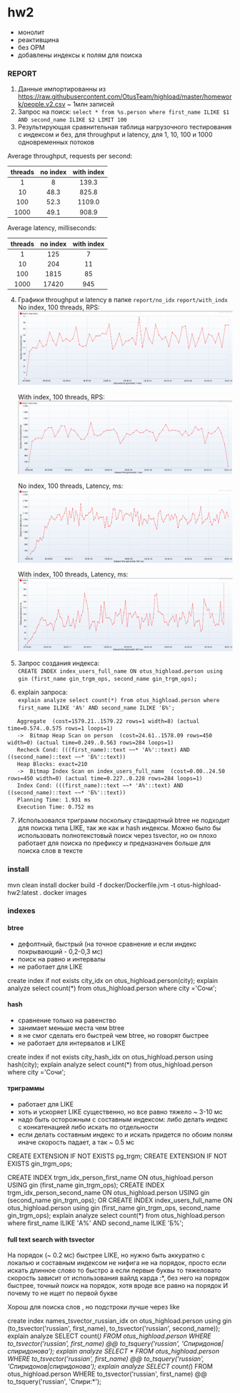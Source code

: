 # hw2

* монолит
* реактивщина
* без ОРМ
* добавлены индексы к полям для поиска


### REPORT

1. Данные импортированны из https://raw.githubusercontent.com/OtusTeam/highload/master/homework/people.v2.csv ~ 1млн записей
2. Запрос на поиск:
   `select * from %s.person where first_name ILIKE $1 AND second_name ILIKE $2 LIMIT 100`
3. Результирующая сравнительная таблица нагрузочного тестирования с индексом и без, для throughput и latency, для 1, 10, 100 и 1000 одновременных потоков

Average throughput, requests per second:

| threads | no index | with index |
|:-------:|:--------:|:----------:|
|    1    |    8     |   139.3    |
|   10    |   48.3   |   825.8    |
|   100   |   52.3   |   1109.0   |
|  1000   |   49.1   |   908.9    |

Average latency, milliseconds:

| threads | no index | with index |
|:-------:|:--------:|:----------:|
|    1    |   125    |     7      |
|   10    |   204    |     11     |
|   100   |   1815   |     85     |
|  1000   |  17420   |    945     |

4. Графики throughput и latency в папке `report/no_idx` `report/with_indx`   
   No index, 100 threads, RPS:
   ![No index, 100 threads, RPS](report/no_idx/0100_threads-rps.PNG "No index, 100 threads, RPS")

   With index, 100 threads, RPS:
   ![With index, 100 threads, RPS](report/with_indx/0100_threads-rps.PNG "With index, 100 threads, RPS")
   
   No index, 100 threads, Latency, ms:
   ![No index, 100 threads, Latency](report/no_idx/0100_threads-latency.PNG "No index, 100 threads, Latency")

   With index, 100 threads, Latency, ms:
   ![With index, 100 threads, Latency](report/with_indx/0100_threads-latency.PNG "With index, 100 threads, Latency")
 
5. Запрос создания индекса:   
   `CREATE INDEX index_users_full_name ON otus_highload.person using gin (first_name gin_trgm_ops, second_name gin_trgm_ops);`
6. explain запроса:   
   ```explain analyze select count(*) from otus_highload.person where first_name ILIKE 'А%' AND second_name ILIKE 'Б%';```
```
   Aggregate  (cost=1579.21..1579.22 rows=1 width=8) (actual time=0.574..0.575 rows=1 loops=1)
   ->  Bitmap Heap Scan on person  (cost=24.61..1578.09 rows=450 width=0) (actual time=0.249..0.563 rows=284 loops=1)
   Recheck Cond: (((first_name)::text ~~* 'А%'::text) AND ((second_name)::text ~~* 'Б%'::text))
   Heap Blocks: exact=210
   ->  Bitmap Index Scan on index_users_full_name  (cost=0.00..24.50 rows=450 width=0) (actual time=0.227..0.228 rows=284 loops=1)
   Index Cond: (((first_name)::text ~~* 'А%'::text) AND ((second_name)::text ~~* 'Б%'::text))
   Planning Time: 1.931 ms
   Execution Time: 0.752 ms
```
7. Использовался триграмм поскольку стандартный btree не подходит для поиска типа LIKE, так же как и hash индексы.
   Можно было бы использовать полнотекстовый поиск через tsvector, но он плохо работает для поиска по префиксу и предназначен
   больше для поиска слов в тексте


### install

mvn clean install
docker build -f docker/Dockerfile.jvm -t otus-highload-hw2:latest .
docker images

### indexes

#### btree
- дефолтный, быстрый (на точное сравнение и если индекс покрывающий - 0,2-0,3 мс)
- поиск на равно и интервалы
- не работает для LIKE


create index if not exists city_idx on otus_highload.person(city);
explain analyze select count(*) from otus_highload.person where city ='Сочи';

#### hash
- сравнение только на равенство
- занимает меньше места чем btree
- я не смог сделать его быстрей чем btree, но говорят быстрее
- не работает для интервалов и LIKE

create index if not exists city_hash_idx on otus_highload.person using hash(city);
explain analyze select count(*) from otus_highload.person where city ='Сочи';

#### триграммы

- работает для LIKE
- хоть и ускоряет LIKE существенно, но все равно тяжело ~ 3-10 мс
- надо быть осторожным с составным индексом: либо делать индекс с конкатенацией либо искать по отдельности
- если делать составным индекс то и искать придется по обоим полям иначе скорость падает, а так ~ 0.5 мс

CREATE EXTENSION IF NOT EXISTS pg_trgm;
CREATE EXTENSION IF NOT EXISTS gin_trgm_ops;

CREATE INDEX trgm_idx_person_first_name ON otus_highload.person USING gin (first_name gin_trgm_ops);
CREATE INDEX trgm_idx_person_second_name ON otus_highload.person USING gin (second_name gin_trgm_ops);
OR
CREATE INDEX index_users_full_name ON otus_highload.person using gin (first_name gin_trgm_ops, second_name gin_trgm_ops);
explain analyze select count(*) from otus_highload.person where first_name ILIKE 'А%' AND second_name ILIKE 'Б%';

#### full text search with tsvector

На порядок (~ 0.2 мс) быстрее LIKE, но нужно быть аккуратно с локалью и составным индексом
не нифига не на порядок, просто если искать длинное слово то быстро а если первые буквы то тяжеловато
скорость зависит от использования вайлд карда :*, без него на порядок быстрее, точный поиск на порядок, хотя вроде все равно на порядок
И почему то не ищет по первой букве

Хорош для поиска слов , но подстроки лучше через like

create index names_tsvector_russian_idx on otus_highload.person using gin (to_tsvector('russian', first_name), to_tsvector('russian', second_name));
explain analyze SELECT count(*) FROM otus_highload.person WHERE to_tsvector('russian', first_name) @@ to_tsquery('russian', 'Спиридонов|спиридонова');
explain analyze SELECT * FROM otus_highload.person WHERE to_tsvector('russian', first_name) @@ to_tsquery('russian', 'Спиридонов|спиридонова');
explain analyze SELECT count(*) FROM otus_highload.person WHERE to_tsvector('russian', first_name) @@ to_tsquery('russian', 'Спири:*');


